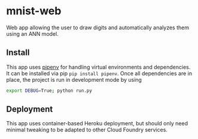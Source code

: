 # mnist-web

Web app allowing the user to draw digits and automatically analyzes them using
an ANN model.

## Install

This app uses [pipenv](https://github.com/pypa/pipenv) for handling virtual
environments and dependencies. It can be installed via pip `pip install pipenv`.
Once all dependencies are in place, the project is run in development mode by
using

```sh
export DEBUG=True; python run.py
```

## Deployment

This app uses container-based Heroku deployment, but should only need minimal
tweaking to be adapted to other Cloud Foundry services.
